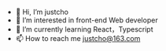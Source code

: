 - 👋 Hi, I’m justcho
- 👀 I’m interested in front-end Web developer
- 🌱 I’m currently learning React，Typescript
- 📫 How to reach me justcho@163.com

<!---
justcho/justcho is a ✨ special ✨ repository because its `README.md` (this file) appears on your GitHub profile.
You can click the Preview link to take a look at your changes.
--->
